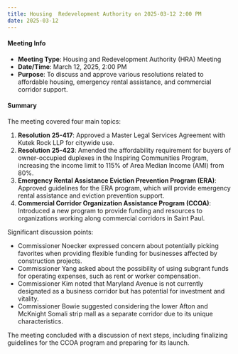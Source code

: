 ```yaml
---
title: Housing  Redevelopment Authority on 2025-03-12 2:00 PM
date: 2025-03-12
---
```

#### Meeting Info
* **Meeting Type**: Housing and Redevelopment Authority (HRA) Meeting
* **Date/Time**: March 12, 2025, 2:00 PM
* **Purpose**: To discuss and approve various resolutions related to affordable housing, emergency rental assistance, and commercial corridor support.

#### Summary

The meeting covered four main topics:

1. **Resolution 25-417**: Approved a Master Legal Services Agreement with Kutek Rock LLP for citywide use.
2. **Resolution 25-423**: Amended the affordability requirement for buyers of owner-occupied duplexes in the Inspiring Communities Program, increasing the income limit to 115% of Area Median Income (AMI) from 80%.
3. **Emergency Rental Assistance Eviction Prevention Program (ERA)**: Approved guidelines for the ERA program, which will provide emergency rental assistance and eviction prevention support.
4. **Commercial Corridor Organization Assistance Program (CCOA)**: Introduced a new program to provide funding and resources to organizations working along commercial corridors in Saint Paul.

Significant discussion points:

* Commissioner Noecker expressed concern about potentially picking favorites when providing flexible funding for businesses affected by construction projects.
* Commissioner Yang asked about the possibility of using subgrant funds for operating expenses, such as rent or worker compensation.
* Commissioner Kim noted that Maryland Avenue is not currently designated as a business corridor but has potential for investment and vitality.
* Commissioner Bowie suggested considering the lower Afton and McKnight Somali strip mall as a separate corridor due to its unique characteristics.

The meeting concluded with a discussion of next steps, including finalizing guidelines for the CCOA program and preparing for its launch.

